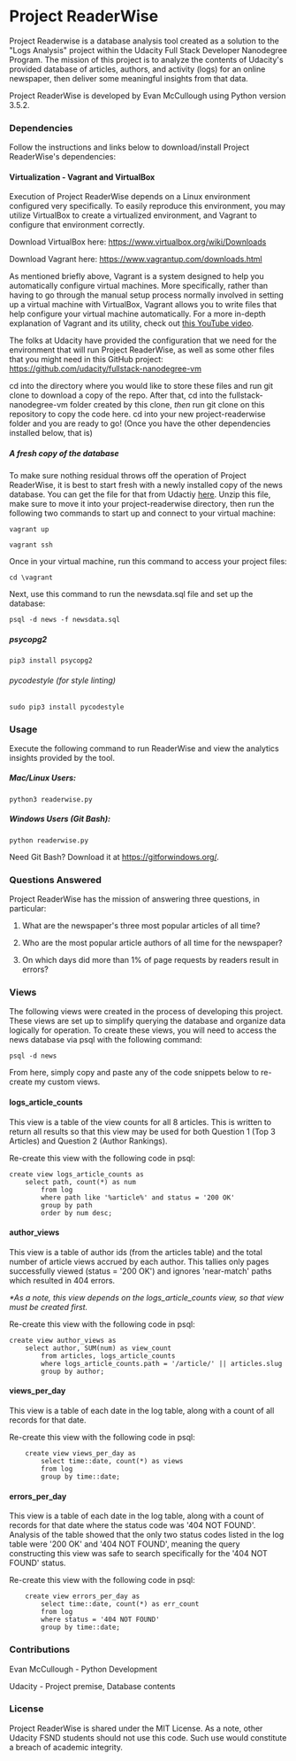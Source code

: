 # Project ReaderWise
Project Readerwise is a database analysis tool created as a solution to the "Logs Analysis" project within the Udacity Full Stack Developer Nanodegree Program. The mission of this project is to analyze the contents of Udacity's provided database of articles, authors, and activity (logs) for an online newspaper, then deliver some meaningful insights from that data.

Project ReaderWise is developed by Evan McCullough using Python version 3.5.2.

### Dependencies
Follow the instructions and links below to download/install Project ReaderWise's dependencies:
#### Virtualization - Vagrant and VirtualBox
Execution of Project ReaderWise depends on a Linux environment configured very specifically. To easily reproduce this environment, you may utilize VirtualBox to create a virtualized environment, and Vagrant to configure that environment correctly.

Download VirtualBox here: https://www.virtualbox.org/wiki/Downloads

Download Vagrant here: https://www.vagrantup.com/downloads.html

As mentioned briefly above, Vagrant is a system designed to help you automatically configure virtual machines. More specifically, rather than having to go through the manual setup process normally involved in setting up a virtual machine with VirtualBox, Vagrant allows you to write files that help configure your virtual machine automatically. For a more in-depth explanation of Vagrant and its utility, check out [this YouTube video](https://www.youtube.com/watch?v=wlogPKBEuUM).

The folks at Udacity have provided the configuration that we need for the environment that will run Project ReaderWise, as well as some other files that you might need in this GitHub project: https://github.com/udacity/fullstack-nanodegree-vm

cd into the directory where you would like to store these files and run git clone to download a copy of the repo. After that, cd into the fullstack-nanodegree-vm folder created by this clone, _then_ run git clone on this repository to copy the code here. cd into your new project-readerwise folder and you are ready to go! (Once you have the other dependencies installed below, that is)

##### A fresh copy of the database
To make sure nothing residual throws off the operation of Project ReaderWise, it is best to start fresh with a newly installed copy of the news database. You can get the file for that from Udactiy [here](https://d17h27t6h515a5.cloudfront.net/topher/2016/August/57b5f748_newsdata/newsdata.zip). Unzip this file, make sure to move it into your project-readerwise directory, then run the following two commands to start up and connect to your virtual machine:

```
vagrant up
```

```
vagrant ssh
```
Once in your virtual machine, run this command to access your project files:

```
cd \vagrant
```

Next, use this command to run the newsdata.sql file and set up the database:

```
psql -d news -f newsdata.sql
```

##### psycopg2
`pip3 install psycopg2`

###### pycodestyle (for style linting)
`sudo pip3 install pycodestyle`

### Usage
Execute the following command to run ReaderWise and view the analytics insights provided by the tool.

##### Mac/Linux Users:
`python3 readerwise.py`

##### Windows Users (Git Bash):
`python readerwise.py`

Need Git Bash? Download it at https://gitforwindows.org/.

### Questions Answered
Project ReaderWise has the mission of answering three questions, in particular:

1) What are the newspaper's three most popular articles of all time?

2) Who are the most popular article authors of all time for the newspaper?

3) On which days did more than 1% of page requests by readers result in errors?

### Views
The following views were created in the process of developing this project. These views are set up to simplify querying the database and organize data logically for operation. To create these views, you will need to access the news database via psql with the following command:

```
psql -d news
```

From here, simply copy and paste any of the code snippets below to re-create my custom views.

#### logs_article_counts
This view is a table of the view counts for all 8 articles. This is written to return all results so that this
view may be used for both Question 1 (Top 3 Articles) and Question 2 (Author Rankings).

Re-create this view with the following code in psql:
```
create view logs_article_counts as
    select path, count(*) as num
        from log
        where path like '%article%' and status = '200 OK'
        group by path
        order by num desc;
```

#### author_views
This view is a table of author ids (from the articles table) and the total number of article views accrued by each author. This tallies only pages successfully viewed (status = '200 OK') and ignores 'near-match' paths which resulted in 404 errors.

_*As a note, this view depends on the logs_article_counts view, so that view must be created first._

Re-create this view with the following code in psql:
```
create view author_views as
    select author, SUM(num) as view_count
        from articles, logs_article_counts
        where logs_article_counts.path = '/article/' || articles.slug
        group by author;

```

#### views_per_day
This view is a table of each date in the log table, along with a count of all records for that date.

Re-create this view with the following code in psql:
```
    create view views_per_day as
        select time::date, count(*) as views
        from log
        group by time::date;
```

#### errors_per_day
This view is a table of each date in the log table, along with a count of records for that date where the status code was '404 NOT FOUND'. Analysis of the table showed that the only two status codes listed in the log table were '200 OK' and '404 NOT FOUND', meaning the query constructing this view was safe to search specifically for the '404 NOT FOUND' status.

Re-create this view with the following code in psql:
```
    create view errors_per_day as
        select time::date, count(*) as err_count
        from log
        where status = '404 NOT FOUND'
        group by time::date;
```
### Contributions
Evan McCullough - Python Development

Udacity - Project premise, Database contents

### License
Project ReaderWise is shared under the MIT License. As a note, other Udacity FSND students should not use this code. Such use would constitute a breach of academic integrity.
